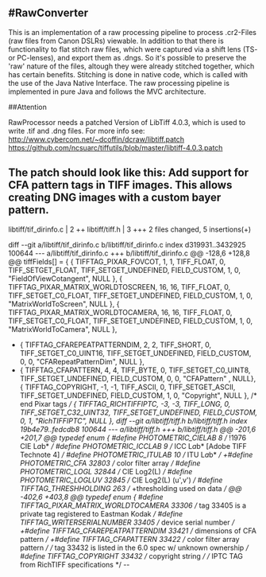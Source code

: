 #RawConverter
---
This is an implementation of a raw processing pipeline to process .cr2-Files (raw files from Canon DSLRs) viewable. In addition to that there is functionality to flat stitch raw files, which were captured via a shift lens (TS- or PC-lenses), and export them as .dngs. So it's possible to preserve the 'raw' nature of the files, altough they were already stitched together, which has certain benefits. Stitching is done in native code, which is called with the use of the Java Native Interface. The raw processing pipeline is implemented in pure Java and follows the MVC architecture.

 

##Attention

RawProcessor needs a patched Version of LibTiff 4.0.3, which is used to write .tif and .dng files. For more info see:
http://www.cybercom.net/~dcoffin/dcraw/libtiff.patch
https://github.com/ncsuarc/tiffutils/blob/master/libtiff-4.0.3.patch



The patch should look like this: 
Add support for CFA pattern tags in TIFF images.  This allows creating
DNG images with a custom bayer pattern.
---
 libtiff/tif_dirinfo.c |    2 ++
 libtiff/tiff.h        |    3 +++
 2 files changed, 5 insertions(+)

diff --git a/libtiff/tif_dirinfo.c b/libtiff/tif_dirinfo.c
index d319931..3432925 100644
--- a/libtiff/tif_dirinfo.c
+++ b/libtiff/tif_dirinfo.c
@@ -128,6 +128,8 @@ tiffFields[] = {
 	{ TIFFTAG_PIXAR_FOVCOT, 1, 1, TIFF_FLOAT, 0, TIFF_SETGET_FLOAT, TIFF_SETGET_UNDEFINED, FIELD_CUSTOM, 1, 0, "FieldOfViewCotangent", NULL },
 	{ TIFFTAG_PIXAR_MATRIX_WORLDTOSCREEN, 16, 16, TIFF_FLOAT, 0, TIFF_SETGET_C0_FLOAT, TIFF_SETGET_UNDEFINED, FIELD_CUSTOM, 1, 0, "MatrixWorldToScreen", NULL },
 	{ TIFFTAG_PIXAR_MATRIX_WORLDTOCAMERA, 16, 16, TIFF_FLOAT, 0, TIFF_SETGET_C0_FLOAT, TIFF_SETGET_UNDEFINED, FIELD_CUSTOM, 1, 0, "MatrixWorldToCamera", NULL },
+	{ TIFFTAG_CFAREPEATPATTERNDIM, 2, 2, TIFF_SHORT, 0, TIFF_SETGET_C0_UINT16, TIFF_SETGET_UNDEFINED,	FIELD_CUSTOM, 0,	0,	"CFARepeatPatternDim", NULL },
+	{ TIFFTAG_CFAPATTERN,	4, 4,	TIFF_BYTE, 0, TIFF_SETGET_C0_UINT8, TIFF_SETGET_UNDEFINED, FIELD_CUSTOM, 0,	0,	"CFAPattern" , NULL},
 	{ TIFFTAG_COPYRIGHT, -1, -1, TIFF_ASCII, 0, TIFF_SETGET_ASCII, TIFF_SETGET_UNDEFINED, FIELD_CUSTOM, 1, 0, "Copyright", NULL },
 	/* end Pixar tags */
 	{ TIFFTAG_RICHTIFFIPTC, -3, -3, TIFF_LONG, 0, TIFF_SETGET_C32_UINT32, TIFF_SETGET_UNDEFINED, FIELD_CUSTOM, 0, 1, "RichTIFFIPTC", NULL },
diff --git a/libtiff/tiff.h b/libtiff/tiff.h
index 19b4e79..fedcdb8 100644
--- a/libtiff/tiff.h
+++ b/libtiff/tiff.h
@@ -201,6 +201,7 @@ typedef enum {
 #define	    PHOTOMETRIC_CIELAB		8	/* !1976 CIE L*a*b* */
 #define	    PHOTOMETRIC_ICCLAB		9	/* ICC L*a*b* [Adobe TIFF Technote 4] */
 #define	    PHOTOMETRIC_ITULAB		10	/* ITU L*a*b* */
+#define	    PHOTOMETRIC_CFA		32803	/* color filter array */
 #define     PHOTOMETRIC_LOGL		32844	/* CIE Log2(L) */
 #define     PHOTOMETRIC_LOGLUV		32845	/* CIE Log2(L) (u',v') */
 #define	TIFFTAG_THRESHHOLDING		263	/* +thresholding used on data */
@@ -402,6 +403,8 @@ typedef enum {
 #define TIFFTAG_PIXAR_MATRIX_WORLDTOCAMERA 33306
 /* tag 33405 is a private tag registered to Eastman Kodak */
 #define TIFFTAG_WRITERSERIALNUMBER      33405   /* device serial number */
+#define TIFFTAG_CFAREPEATPATTERNDIM	33421	/* dimensions of CFA pattern */
+#define TIFFTAG_CFAPATTERN		33422	/* color filter array pattern */
 /* tag 33432 is listed in the 6.0 spec w/ unknown ownership */
 #define	TIFFTAG_COPYRIGHT		33432	/* copyright string */
 /* IPTC TAG from RichTIFF specifications */
-- 